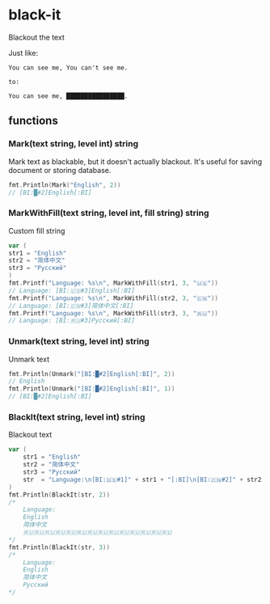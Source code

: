 # black-it
Blackout the text

Just like:
```
You can see me, You can't see me.

to:

You can see me, ████████████████.
```

## functions
### Mark(text string, level int) string
Mark text as blackable, but it doesn't actually blackout. It's useful for saving document or storing database.
```go
fmt.Println(Mark("English", 2))
// [BI:█#2]English[:BI]
```

### MarkWithFill(text string, level int, fill string) string
Custom fill string
```go
var (
str1 = "English"
str2 = "简体中文"
str3 = "Русский"
)
fmt.Printf("Language: %s\n", MarkWithFill(str1, 3, "🇺🇸"))
// Language: [BI:🇺🇸#3]English[:BI]
fmt.Printf("Language: %s\n", MarkWithFill(str2, 3, "🇨🇳"))
// Language: [BI:🇨🇳#3]简体中文[:BI]
fmt.Printf("Language: %s\n", MarkWithFill(str3, 3, "🇷🇺"))
// Language: [BI:🇷🇺#3]Русский[:BI]
```

### Unmark(text string, level int) string
Unmark text
```go
fmt.Println(Unmark("[BI:█#2]English[:BI]", 2))
// English
fmt.Println(Unmark("[BI:█#2]English[:BI]", 1))
// [BI:█#2]English[:BI]
```

### BlackIt(text string, level int) string
Blackout text
```go
var (
	str1 = "English"
	str2 = "简体中文"
	str3 = "Русский"
	str  = "Language:\n[BI:🇺🇸#1]" + str1 + "[:BI]\n[BI:🇨🇳#2]" + str2 + "[:BI]\n[BI:🇷🇺#3]" + str3 + "[:BI]"
)
fmt.Println(BlackIt(str, 2))
/*
	Language:
	English
	简体中文
	🇷🇺🇷🇺🇷🇺🇷🇺🇷🇺🇷🇺🇷🇺🇷🇺🇷🇺🇷🇺🇷🇺🇷🇺🇷🇺🇷🇺
*/
fmt.Println(BlackIt(str, 3))
/*
	Language:
	English
	简体中文
	Русский
*/
```